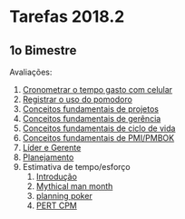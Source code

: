 # Tarefas 2018.2

## 1o Bimestre

Avaliações:

1. [Cronometrar o tempo gasto com celular](time)
2. [Registrar o uso do pomodoro](pomodoro)
3. [Conceitos fundamentais de projetos](basics/project/)
4. [Conceitos fundamentais de gerência](basics/management/)
5. [Conceitos fundamentais de ciclo de vida](basics/life-cycle/)
6. [Conceitos fundamentais de PMI/PMBOK](basics/pmbok/)
7. [Líder e Gerente](basics/manager/)
8. [Planejamento](planning/)
9. Estimativa de tempo/esforço
   1. [Introdução](estimates/introduction)
   2. [Mythical man month](estimates/mythical-man-month)
   3. [planning poker](estimates/poker)
   4. [PERT CPM](estimates/pert)

